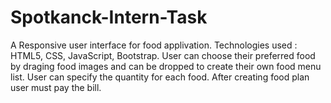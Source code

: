 # Spotkanck-Intern-Task
A Responsive user interface for food applivation.
Technologies used : HTML5, CSS, JavaScript, Bootstrap.
User can choose their preferred food by draging food images and can be dropped to create their own food menu list. 
User can specify the quantity for each food.
After creating food plan user must pay the bill.
